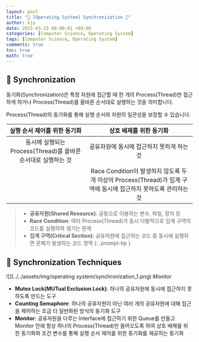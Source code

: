 ```yaml
---
layout: post
title: "💾 [Operating System] Synchronization 💾"
author: kjy
date: 2025-03-23 08:00:01 +09:00
categories: [Computer Science, Operating System]
tags: [Computer Science, Operating System]
comments: true
toc: true
math: true
---
```


## 💾 Synchronization

동기화(Synchronization)은 특정 자원에 접근할 때 한 개의 Process(Thread)만 접근하게 하거나 Process(Thread)를 올바른 순서대로 실행하는 것을 의미합니다.

Process(Thread)의 동기화를 통해 실행 순서와 자원의 일관성을 보장할 수 있습니다.

|                 실행 순서 제어를 위한 동기화                  |                                             상호 배제를 위한 동기화                                              |
| :-----------------------------------------------------------: | :--------------------------------------------------------------------------------------------------------------: |
| 동시에 실행되는 Process(Thread)를 올바른 순서대로 실행하는 것 |                                    공유자원에 동시에 접근하지 못하게 하는 것                                     |
|                                                               | Race Condition이 발생하지 않도록 두 개 이상의 Process(Thread)가 임계 구역에 동시에 접근하지 못하도록 관리하는 것 |

> - **공유자원(Shared Resource)**: 공동으로 이용하는 변수, 파일, 장치 등
> - **Race Condition**: 여러 Process(Thread)가 동시 다발적으로 임계 구역의 코드를 실행하여 생기는 문제
> - **임계 구역(Critical Section)**: 공유자원에 접근하는 코드 중 동시에 실행하면 문제가 발생하는 코드 영역
{: .prompt-tip }

## 💾 Synchronization Techniques

![](../../assets/img/operating system/synchronization_1.png)
_Monitor_

- **Mutex Lock(MUTual Exclusion Lock)**: 하나의 공유자원에 동시에 접근하지 못하도록 만드는 도구
- **Counting Semaphore**: 하나의 공유자원이 아닌 여러 개의 공유자원에 대해 접근을 제어하는 조금 더 일반화된 방식의 동기화 도구
- **Monitor**: 공유자원을 다루는 Interface에 접근하기 위한 Queue를 만들고 Monitor 안에 항상 하나의 Process(Thread)만 들어오도록 하여 상호 배제를 위한 동기화와 조건 변수를 통해 실행 순서 제어를 위한 동기화를 제공하는 동기화

